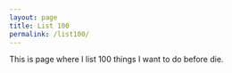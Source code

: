 ```yaml
---
layout: page
title: List 100
permalink: /list100/
---
```


This is page where I list 100 things I want to do before die.
